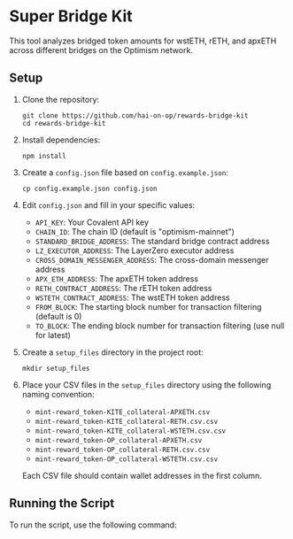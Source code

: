 # Super Bridge Kit

This tool analyzes bridged token amounts for wstETH, rETH, and apxETH across different bridges on the Optimism network.

## Setup

1. Clone the repository:
   ```
   git clone https://github.com/hai-on-op/rewards-bridge-kit
   cd rewards-bridge-kit
   ```

2. Install dependencies:
   ```
   npm install
   ```

3. Create a `config.json` file based on `config.example.json`:
   ```
   cp config.example.json config.json
   ```

4. Edit `config.json` and fill in your specific values:
   - `API_KEY`: Your Covalent API key
   - `CHAIN_ID`: The chain ID (default is "optimism-mainnet")
   - `STANDARD_BRIDGE_ADDRESS`: The standard bridge contract address
   - `LZ_EXECUTOR_ADDRESS`: The LayerZero executor address
   - `CROSS_DOMAIN_MESSENGER_ADDRESS`: The cross-domain messenger address
   - `APX_ETH_ADDRESS`: The apxETH token address
   - `RETH_CONTRACT_ADDRESS`: The rETH token address
   - `WSTETH_CONTRACT_ADDRESS`: The wstETH token address
   - `FROM_BLOCK`: The starting block number for transaction filtering (default is 0)
   - `TO_BLOCK`: The ending block number for transaction filtering (use null for latest)

5. Create a `setup_files` directory in the project root:
   ```
   mkdir setup_files
   ```

6. Place your CSV files in the `setup_files` directory using the following naming convention:
   - `mint-reward_token-KITE_collateral-APXETH.csv`
   - `mint-reward_token-KITE_collateral-RETH.csv.csv`
   - `mint-reward_token-KITE_collateral-WSTETH.csv.csv`
   - `mint-reward_token-OP_collateral-APXETH.csv`
   - `mint-reward_token-OP_collateral-RETH.csv.csv`
   - `mint-reward_token-OP_collateral-WSTETH.csv.csv`

   Each CSV file should contain wallet addresses in the first column.

## Running the Script

To run the script, use the following command:
